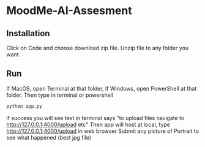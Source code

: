 # MoodMe-AI-Assesment
## Installation
Click on Code and choose download zip file. Unzip file to any folder you want.

## Run
If MacOS, open Terminal at that folder, If Windows, open PowerShell at that folder.
Then type in terminal or powershell
```bash
python app.py
```
if success you will see text in terminal says "to upload files navigate to http://127.0.0.1:4000/upload etc"
Then app will host at local, type http://127.0.0.1:4000/upload in web browser
Submit any picture of Portrait to see what happened (best jpg file)

